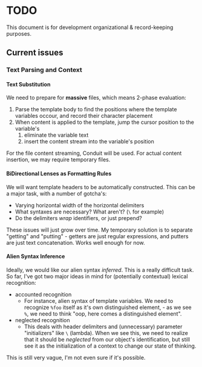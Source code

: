 TODO
====

This document is for development organizational & record-keeping purposes.

## Current issues

### Text Parsing and Context

#### Text Substitution

We need to prepare for __massive__ files, which means 2-phase evaluation:

1. Parse the template body to find the positions where the template variables 
   occour, and record their character placement
2. When content is applied to the template, jump the cursor position to the 
   variable's
    1. eliminate the variable text
    2. insert the content stream into the variable's position

For the file content streaming, Conduit will be used. For actual content 
insertion, we may require temporary files.

#### BiDirectional Lenses as Formatting Rules

We will want template headers to be automatically constructed. This can be a 
major task, with a number of gotcha's:
- Varying horizontal width of the horizontal delimiters
- What syntaxes are necessary? What aren't? (`\` for example)
- Do the delimiters _wrap_ identifiers, or just prepend?

These issues will just grow over time. My temporary solution is to separate 
"getting" and "putting" - getters are just regular expressions, and putters are 
just text concatenation. Works well enough for now.

#### Alien Syntax Inference

Ideally, we would like our alien syntax _inferred_. This is a really difficult 
task. So far, I've got two major ideas in mind for (potentially contextual)
lexical recognition:

- accounted recognition
    - For instance, alien syntax of template variables. We need to recognize 
      `%foo` itself as it's own distinguished element, - as we see 
      `%`, we need to think "oop, here comes a distinguished element".
- neglected recognition
    - This deals with header delimiters and (unnecessary) parameter 
      "initializers" like `\` (lambda). When we see this, we need to realize 
      that it should be _neglected_ from our object's identification, but still 
      see it as the initialization of a context to change our state of thinking.

This is still very vague, I'm not even sure if it's possible.
